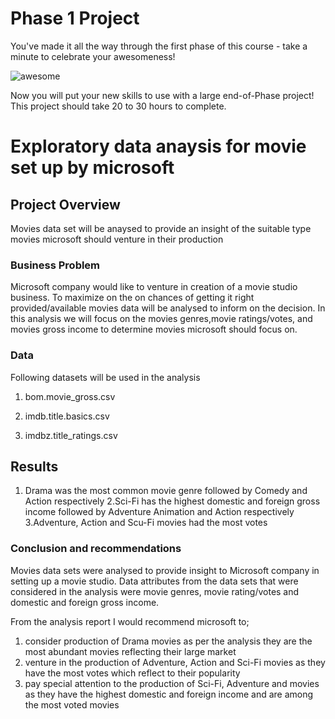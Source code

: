 
# Phase 1 Project

You've made it all the way through the first phase of this course - take a minute to celebrate your awesomeness!

![awesome](https://raw.githubusercontent.com/learn-co-curriculum/dsc-phase-1-project/master/awesome.gif)

Now you will put your new skills to use with a large end-of-Phase project! This project should take 20 to 30 hours to complete.
# Exploratory data anaysis for movie set up by microsoft

## Project Overview

Movies data set will be anaysed to provide an insight of the suitable type movies microsoft should venture in their production

### Business Problem

Microsoft company would like to venture in creation of a movie studio business. 
To maximize on the on chances of getting it right provided/available movies data will be analysed to inform on the decision.
In this analysis we will focus on the movies genres,movie ratings/votes, and movies gross income to determine movies microsoft should focus on.

### Data

Following datasets will be used in the analysis

  1. bom.movie_gross.csv
  
  2. imdb.title.basics.csv
  
  3. imdbz.title_ratings.csv

## Results

1. Drama was the most common movie genre followed by Comedy and Action respectively 
2.Sci-Fi has the highest domestic and foreign gross income followed by Adventure Animation and Action respectively
3.Adventure, Action and Scu-Fi movies had the most votes




### Conclusion and recommendations

Movies data sets were analysed to provide insight to Microsoft company in setting up a movie studio. Data attributes from the data sets that were considered in the analysis were movie genres, movie rating/votes and domestic and foreign gross income.

From the analysis report I would recommend microsoft to; 

1. consider production of Drama movies as per the analysis they are the most abundant movies reflecting their large market
2. venture in the production of Adventure, Action and Sci-Fi movies as they have the most votes which reflect to their popularity
3. pay special attention to the production of Sci-Fi, Adventure and movies as they have the highest domestic and foreign income and are among the most voted movies
